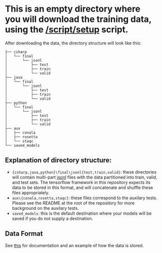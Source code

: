 # This is an empty directory where you will download the training data, using the [/script/setup](/script/setup) script.

After downloading the data, the directory structure will look like this:

```
├── csharp
│   └── final
│       └── jsonl
│           ├── test
│           ├── train
│           └── valid
├── java
│   └── final
│       └── jsonl
│           ├── test
│           ├── train
│           └── valid
├── python
│   └── final
│       └── jsonl
│           ├── test
│           ├── train
│           └── valid
├── aux
│   ├── conala
│   ├── rosetta
│   └── staqc
└── saved_models
```

## Explanation of directory structure:

- `{csharp,java,python}\final\jsonl{test,train,valid}`:  these directories will contain multi-part [jsonl](http://jsonlines.org/) files with the data partitioned into train, valid, and test sets.  The tensorflow framework in this repository expects its data to be stored in this format, and will concatenate and shuffle these files appropriately.
- `aux\{conala,rosetta,staqc}`: these files correspond to the auxilary tests.  Please see the README at the root of the repository for more background on the auxilary tests.
- `saved_models`: this is the default destination where your models will be saved if you do not supply a destination.

## Data Format

See [this](docs/DATA_FORMAT.md) for documentation and an example of how the data is stored.
